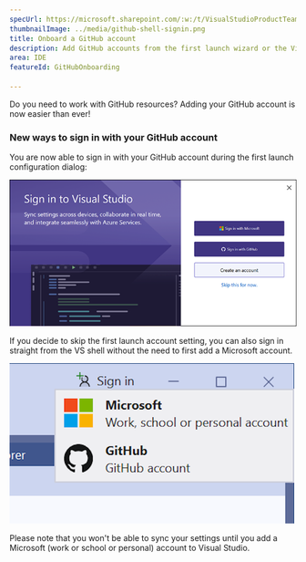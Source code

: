```yaml
---
specUrl: https://microsoft.sharepoint.com/:w:/t/VisualStudioProductTeam/ERPRQiOyAzVOmi1ymA69lDQBmCcjcMtfnV4aeZOgM_GW5w?e=cRcoaj
thumbnailImage: ../media/github-shell-signin.png
title: Onboard a GitHub account
description: Add GitHub accounts from the first launch wizard or the Visual Studio shell.
area: IDE
featureId: GitHubOnboarding

---
```



Do you need to work with GitHub resources? Adding your GitHub account is now easier than ever! 

### New ways to sign in with your GitHub account

You are now able to sign in with your GitHub account during the first launch configuration dialog:

![GitHub sign in from the VS first launch dialog](../media/github-firstlaunch.png)

If you decide to skip the first launch account setting, you can also sign in straight from the VS shell without the need to first add a Microsoft account.

![GitHub sign in from the VS shell](../media/github-shell-signin.png)

Please note that you won't be able to sync your settings until you add a Microsoft (work or school or personal) account to Visual Studio.

